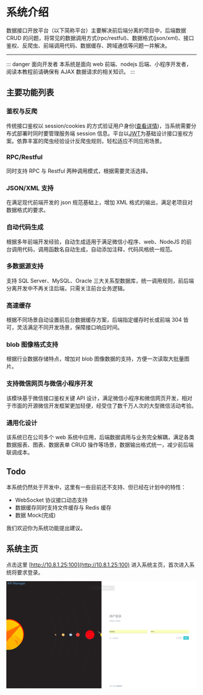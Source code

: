 # 系统介绍

数据接口开放平台（以下简称平台）主要解决前后端分离的项目中，后端数据 CRUD 的问题，将常见的数据调用方式(rpc/restful)、数据格式(json/xml)、接口鉴权、反爬虫、前端调用代码、数据缓存、跨域通信等问题一并解决。

---

::: danger 面向开发者
本系统是面向 web 前端、nodejs 后端、小程序开发者，阅读本教程前请确保有 AJAX 数据请求的相关知识。
:::

## 主要功能列表

### 鉴权与反爬

传统接口鉴权以 session/cookies 的方式验证用户身份([查看详情](https://scotch.io/tutorials/the-ins-and-outs-of-token-based-authentication))，当系统需要分布式部署时同时要管理服务端 session 信息。平台以[JWT](http://blog.leapoahead.com/2015/09/06/understanding-jwt/)为基础设计接口鉴权方案。依靠丰富的爬虫经验设计反爬虫规则，轻松适应不同应用场景。

### RPC/Restful

同时支持 RPC 与 Restful 两种调用模式，根据需要灵活选择。

### JSON/XML 支持

在满足现代前端开发的 json 规范基础上，增加 XML 格式的输出，满足老项目对数据格式的要求。

### 自动代码生成

根据多年前端开发经验，自动生成适用于满足微信小程序、web、NodeJS 的前台调用代码，调用函数名自动生成，自动添加注释，代码风格统一规范。

### 多数据源支持

支持 SQL Server、MySQL、Oracle 三大关系型数据库，统一调用规则，前后端分离开发中不再关注后端，只需关注前台业务逻辑。

### 高速缓存

根据不同场景自动设置前后台数据缓存方案，后端指定缓存时长或前端 304 皆可，灵活满足不同开发场景，保障接口响应时间。

### blob 图像格式支持

根据行业数据存储特点，增加对 blob 图像数据的支持，方便一次读取大批量图片。

### 支持微信网页与微信小程序开发

该模块基于微信接口鉴权关键 API 设计，满足微信小程序和微信网页开发，相对于市面的开源微信开发框架更加轻便，经受住了数千万人次的大型微信活动考验。

### 通用化设计

该系统已在公司多个 web 系统中应用，后端数据调用与业务完全解耦，满足各类数据报表、图表、数据表单 CRUD 操作等场景，数据输出格式统一，减少前后端联调成本。

## Todo

本系统仍然处于开发中，这里有一些目前还不支持、但已经在计划中的特性：

- WebSocket 协议接口动态支持
- 数据缓存同时支持文件缓存与 Redis 缓存
- 数据 Mock(完成)

我们欢迎你为系统功能提出建议。

## 系统主页

点击这里 [http://10.8.1.25:100](http://10.8.1.25:100) 进入系统主页，首次进入系统将要求登录。

![img](./img/01.png)

